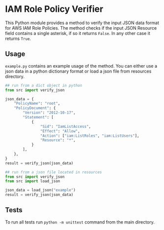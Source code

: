 # IAM Role Policy Verifier

This Python module provides a method to verify the input JSON data format for AWS IAM Role Policies. The method checks if the input JSON Resource field contains a single asterisk, if so it returns `False`. In any other case it returns `True`.

## Usage
`example.py` contains an example usage of the method.
You can either use a json data in a python dictionary format or load a json file from resources directory.
```python
## run from a dict object in python
from src import verify_json

json_data = {
    "PolicyName": "root",
    "PolicyDocument": {
        "Version": "2012-10-17",
        "Statement": [
            {
                "Sid": "IamListAccess",
                "Effect": "Allow",
                "Action": ["iam:ListRoles", "iam:ListUsers"],
                "Resource": "*",
            }
        ],
    },
}
result = verify_json(json_data)
```
```python
## run from a json file located in resources
from src import verify_json
from src import load_json

json_data = load_json("example")
result = verify_json(json_data)
```

## Tests
To run all tests run `python -m unittest` command from the main directory.